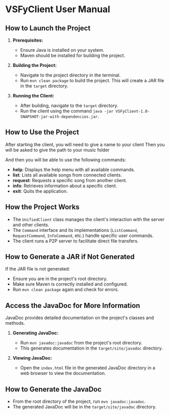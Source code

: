 # VSFyClient User Manual

## How to Launch the Project

1. **Prerequisites:**
   - Ensure Java is installed on your system.
   - Maven should be installed for building the project.

2. **Building the Project:**
   - Navigate to the project directory in the terminal.
   - Run `mvn clean package` to build the project. This will create a JAR file in the `target` directory.

3. **Running the Client:**
   - After building, navigate to the `target` directory.
   - Run the client using the command `java -jar VSFyClient-1.0-SNAPSHOT-jar-with-dependencies.jar`.

## How to Use the Project

After starting the client, you will need to give a name to your client
Then you will be asked to give the path to your music folder

And then you will be able to use the following commands:
- **help**: Displays the help menu with all available commands.
- **list**: Lists all available songs from connected clients.
- **request**: Requests a specific song from another client.
- **info**: Retrieves information about a specific client.
- **exit**: Quits the application.

## How the Project Works

- The `UnifiedClient` class manages the client's interaction with the server and other clients.
- The `Command` interface and its implementations (`ListCommand`, `RequestCommand`, `InfoCommand`, etc.) handle specific user commands.
- The client runs a P2P server to facilitate direct file transfers.

## How to Generate a JAR if Not Generated

If the JAR file is not generated:

- Ensure you are in the project's root directory.
- Make sure Maven is correctly installed and configured.
- Run `mvn clean package` again and check for errors.

## Access the JavaDoc for More Information

JavaDoc provides detailed documentation on the project's classes and methods.

1. **Generating JavaDoc:**
   - Run `mvn javadoc:javadoc` from the project's root directory.
   - This generates documentation in the `target/site/javadoc` directory.

2. **Viewing JavaDoc:**
   - Open the `index.html` file in the generated JavaDoc directory in a web browser to view the documentation.

## How to Generate the JavaDoc

- From the root directory of the project, run `mvn javadoc:javadoc`.
- The generated JavaDoc will be in the `target/site/javadoc` directory.
